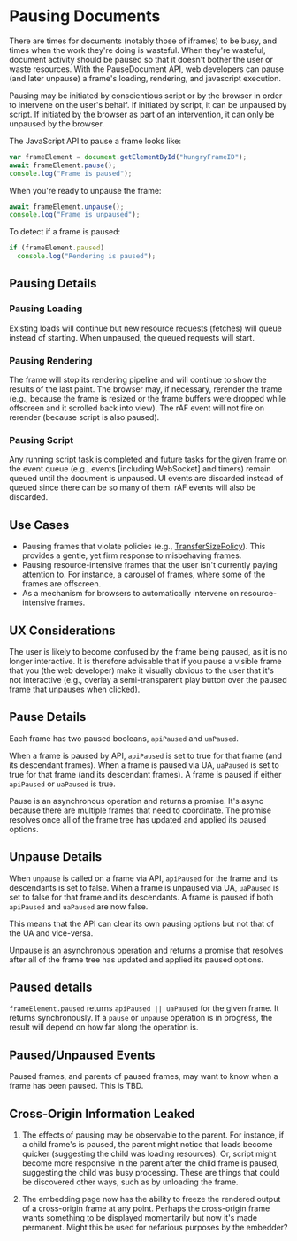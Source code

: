 # Pausing Documents

There are times for documents (notably those of iframes) to be busy, and times when the work they're doing is wasteful. When they're wasteful, document activity should be paused so that it doesn't bother the user or waste resources. With the PauseDocument API, web developers can pause (and later unpause) a frame's loading, rendering, and javascript execution.

Pausing may be initiated by conscientious script or by the browser in order to intervene on the user's behalf. If initiated by script, it can be unpaused by script. If initiated by the browser as part of an intervention, it can only be unpaused by the browser. 

The JavaScript API to pause a frame looks like:

```javascript
var frameElement = document.getElementById("hungryFrameID");
await frameElement.pause();
console.log("Frame is paused");
```

When you're ready to unpause the frame:
```javascript
await frameElement.unpause();
console.log("Frame is unpaused");
```

To detect if a frame is paused:

```javascript
if (frameElement.paused) 
  console.log("Rendering is paused");
```

## Pausing Details
### Pausing Loading
Existing loads will continue but new resource requests (fetches) will queue instead of starting. When unpaused, the queued requests will start.

### Pausing Rendering
The frame will stop its rendering pipeline and will continue to show the results of the last paint. The browser may, if necessary, rerender the frame (e.g., because the frame is resized or the frame buffers were dropped while offscreen and it scrolled back into view). The rAF event will not fire on rerender (because script is also paused).

### Pausing Script
Any running script task is completed and future tasks for the given frame on the event queue (e.g., events [including WebSocket] and timers) remain queued until the document is unpaused. UI events are discarded instead of queued since there can be so many of them. rAF events will also be discarded. 

## Use Cases
* Pausing frames that violate policies (e.g., [TransferSizePolicy](https://github.com/WICG/transfer-size)). This provides a gentle, yet firm response to misbehaving frames.
* Pausing resource-intensive frames that the user isn't currently paying attention to. For instance, a carousel of frames, where some of the frames are offscreen.
* As a mechanism for browsers to automatically intervene on resource-intensive frames.

## UX Considerations
The user is likely to become confused by the frame being paused, as it is no longer interactive. It is therefore advisable that if you pause a visible frame that you (the web developer) make it visually obvious to the user that it's not interactive (e.g., overlay a semi-transparent play button over the paused frame that unpauses when clicked).

## Pause Details
Each frame has two paused booleans, `apiPaused` and `uaPaused`. 

When a frame is paused by API, `apiPaused` is set to true for that frame (and its descendant frames). When a frame is paused via UA, `uaPaused` is set to true for that frame (and its descendant frames). A frame is paused if either `apiPaused` or `uaPaused` is true.

Pause is an asynchronous operation and returns a promise. It's async because there are multiple frames that need to coordinate. The promise resolves once all of the frame tree has updated and applied its paused options.

## Unpause Details
When `unpause` is called on a frame via API, `apiPaused` for the frame and its descendants is set to false. When a frame is unpaused via UA, `uaPaused` is set to false for that frame and its descendants. A frame is paused if both `apiPaused` and `uaPaused` are now false.

This means that the API can clear its own pausing options but not that of the UA and vice-versa. 

Unpause is an asynchronous operation and returns a promise that resolves after all of the frame tree has updated and applied its paused options.

## Paused details
`frameElement.paused` returns `apiPaused || uaPaused` for the given frame. It returns synchronously. If a `pause` or `unpause` operation is in progress, the result will depend on how far along the operation is.

## Paused/Unpaused Events
Paused frames, and parents of paused frames, may want to know when a frame has been paused. This is TBD.

## Cross-Origin Information Leaked
1. The effects of pausing may be observable to the parent. For instance, if a child frame's is paused, the parent might notice that loads become quicker (suggesting the child was loading resources). Or, script might become more responsive in the parent after the child frame is paused, suggesting the child was busy processing. These are things that could be discovered other ways, such as by unloading the frame.

2. The embedding page now has the ability to freeze the rendered output of a cross-origin frame at any point. Perhaps the cross-origin frame wants something to be displayed momentarily but now it's made permanent. Might this be used for nefarious purposes by the embedder?

